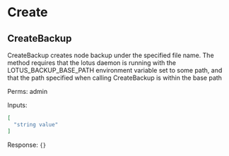 # Create

## CreateBackup

CreateBackup creates node backup under the specified file name. The method requires that the lotus daemon is running with the LOTUS\_BACKUP\_BASE\_PATH environment variable set to some path, and that the path specified when calling CreateBackup is within the base path

Perms: admin

Inputs:


```json
[
  "string value"
]
```

Response: `{}`

